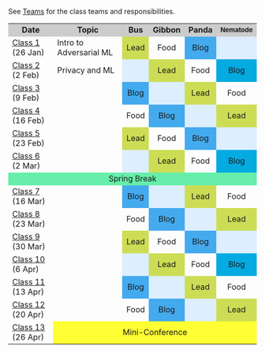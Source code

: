 See [Teams](/teams) for the class teams and responsibilities.

<table>
<tr bgcolor="#CCC"><td style="text-align:center" width="20%"><b>Date</b></td><td width="30%" style="text-align:center"><b>Topic</b></td><td style="text-align:center" width="10%"><b>Bus</b></td><td style="text-align:center" width="10%"><b>Gibbon</b></td><td style="text-align:center" width=10%><b>Panda</b></td><td style="text-align:center" width=12%><b><font size="-1">Nematode</font></b></tr>

<tr><td><a href="/class1">Class 1</a> (26 Jan)</td><td>Intro to Adversarial ML</td><td style="text-align:center"  bgcolor="#CCDD55">Lead</td><td style="text-align:center" >Food</td><td style="text-align:center"  bgcolor="#44AAEE">Blog</td><td style="text-align:center"  bgcolor="#DEF"></td></tr>
<tr><td><a href="/class2">Class 2</a> (2 Feb)</td><td>Privacy and ML</td><td style="text-align:center"  bgcolor="#DEF"></td><td style="text-align:center"  bgcolor="#CCDD55">Lead</td><td style="text-align:center" >Food</td><td style="text-align:center"  bgcolor="$44AAEE">Blog</td></tr>
<tr><td><a href="/class3">Class 3</a> (9 Feb)</td><td></td><td style="text-align:center"  bgcolor="#44AAEE">Blog</td><td style="text-align:center"  bgcolor="#DEF"></td><td style="text-align:center"  bgcolor="#CCDD55">Lead</td><td style="text-align:center" >Food</td></tr>
<tr><td><a href="/class4">Class 4</a> (16 Feb)</td><td></td><td style="text-align:center" >Food</td><td style="text-align:center"  bgcolor="#44AAEE">Blog</td><td style="text-align:center"  bgcolor="#DEF"></td><td style="text-align:center"  bgcolor="#CCDD55">Lead</td></tr>
<tr><td><a href="/class5">Class 5</a> (23 Feb)</td><td></td><td style="text-align:center"  bgcolor="#CCDD55">Lead</td><td style="text-align:center" >Food</td><td style="text-align:center"  bgcolor="#44AAEE">Blog</td><td style="text-align:center"  bgcolor="#DEF"></td></tr>
<tr><td><a href="/class6">Class 6</a> (2 Mar)</td><td></td><td style="text-align:center"  bgcolor="#DEF"></td><td style="text-align:center"  bgcolor="#CCDD55">Lead</td><td style="text-align:center" >Food</td><td style="text-align:center"  bgcolor="$44AAEE">Blog</td></tr>
<tr><td colspan=6 bgcolor="#66EEAA" style="text-align:center">Spring Break</td></tr>
<tr><td><a href="/class7">Class 7</a> (16 Mar)</td><td></td><td style="text-align:center"  bgcolor="#44AAEE">Blog</td><td style="text-align:center"  bgcolor="#DEF"></td><td style="text-align:center"  bgcolor="#CCDD55">Lead</td><td style="text-align:center" >Food</td></tr>
<tr><td><a href="/class8">Class 8</a> (23 Mar)</td><td></td><td style="text-align:center" >Food</td><td style="text-align:center"  bgcolor="#44AAEE">Blog</td><td style="text-align:center"  bgcolor="#DEF"></td><td style="text-align:center"  bgcolor="#CCDD55">Lead</td></tr>

<tr><td><a href="/class9">Class 9</a> (30 Mar)</td><td></td><td style="text-align:center"  bgcolor="#CCDD55">Lead</td><td style="text-align:center" >Food</td><td style="text-align:center"  bgcolor="#44AAEE">Blog</td><td style="text-align:center"  bgcolor="#DEF"></td></tr>
<tr><td><a href="/class10">Class 10</a> (6 Apr)</td><td></td><td style="text-align:center"  bgcolor="#DEF"></td><td style="text-align:center"  bgcolor="#CCDD55">Lead</td><td style="text-align:center" >Food</td><td style="text-align:center"  bgcolor="$44AAEE">Blog</td></tr>
<tr><td><a href="/class11">Class 11</a> (13 Apr)</td><td></td><td style="text-align:center"  bgcolor="#44AAEE">Blog</td><td style="text-align:center"  bgcolor="#DEF"></td><td style="text-align:center"  bgcolor="#CCDD55">Lead</td><td style="text-align:center" >Food</td></tr>
<tr><td><a href="/class12">Class 12</a> (20 Apr)</td><td></td><td style="text-align:center" >Food</td><td style="text-align:center"  bgcolor="#44AAEE">Blog</td><td style="text-align:center"  bgcolor="#DEF"></td><td style="text-align:center"  bgcolor="#CCDD55">Lead</td></tr>

<tr><td><a href="/class13">Class 13</a> (26 Apr)</td><td style="text-align:center"  colspan=5 bgcolor="#FF3" style="text-align:center">Mini-Conference</td></tr>

</table>
